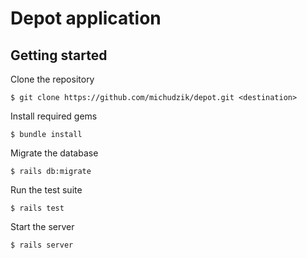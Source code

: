 # Depot application

## Getting started
Clone the repository
```
$ git clone https://github.com/michudzik/depot.git <destination>
```

Install required gems
```
$ bundle install
```

Migrate the database
```
$ rails db:migrate
```

Run the test suite
```
$ rails test
```

Start the server
```
$ rails server
```